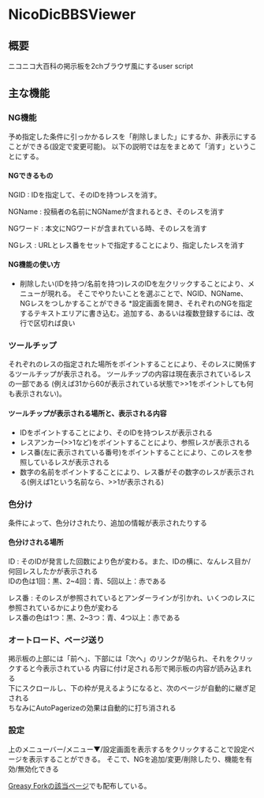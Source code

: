 NicoDicBBSViewer
================

## 概要

ニコニコ大百科の掲示板を2chブラウザ風にするuser script

## 主な機能

### NG機能

予め指定した条件に引っかかるレスを「削除しました」にするか、非表示にすることができる(設定で変更可能)。
以下の説明では左をまとめて「消す」ということにする。

#### NGできるもの

NGID
: IDを指定して、そのIDを持つレスを消す。

NGName
: 投稿者の名前にNGNameが含まれるとき、そのレスを消す

NGワード
: 本文にNGワードが含まれている時、そのレスを消す

NGレス
: URLとレス番をセットで指定することにより、指定したレスを消す

#### NG機能の使い方

* 削除したい(IDを持つ/名前を持つ)レスのIDを左クリックすることにより、メニューが現れる。
そこでやりたいことを選ぶことで、NGID、NGName、NGレスをつしかすることができる
*設定画面を開き、それぞれのNGを指定するテキストエリアに書き込む。追加する、あるいは複数登録するには、改行で区切れば良い

### ツールチップ

それぞれのレスの指定された場所をポイントすることにより、そのレスに関係するツールチップが表示される。
ツールチップの内容は現在表示されているレスの一部である
(例えば31から60が表示されている状態で>>1をポイントしても何も表示されない)。

#### ツールチップが表示される場所と、表示される内容

* IDをポイントすることにより、そのIDを持つレスが表示される
* レスアンカー(>>1など)をポイントすることにより、参照レスが表示される
* レス番(左に表示されている番号)をポイントすることにより、このレスを参照しているレスが表示される
* 数字の名前をポイントすることにより、レス番がその数字のレスが表示される(例えば1という名前なら、>>1が表示される)

### 色分け

条件によって、色分けされたり、追加の情報が表示されたりする

#### 色分けされる場所

ID
: そのIDが発言した回数により色が変わる。また、IDの横に、なんレス目か/何回レスしたかが表示される  
IDの色は1回：黒、2~4回：青、5回以上：赤である

レス番
: そのレスが参照されているとアンダーラインが引かれ、いくつのレスに参照されているかにより色が変わる  
レス番の色は1つ：黒、2~3つ：青、4つ以上：赤である

### オートロード、ページ送り

掲示板の上部には「前へ」、下部には「次へ」のリンクが貼られ、それをクリックすると今表示されている
内容に付け足される形で掲示板の内容が読み込まれる  
下にスクロールし、下の枠が見えるようになると、次のページが自動的に継ぎ足される  
ちなみにAutoPagerizeの効果は自動的に打ち消される

### 設定

上のメニューバー/メニュー▼/設定画面を表示するをクリックすることで設定ページを表示することができる。
そこで、NGを追加/変更/削除したり、機能を有効/無効化できる

[Greasy Forkの該当ページ](https://greasyfork.org/scripts/2288-nicodicbbsviewer)でも配布している。

